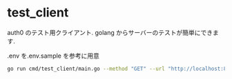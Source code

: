 # test_client

auth0 のテスト用クライアント.
golang からサーバーのテストが簡単にできます.

.env を.env.sample を参考に用意

```bash
go run cmd/test_client/main.go --method "GET" --url "http://localhost:8080/" --body ""
```
